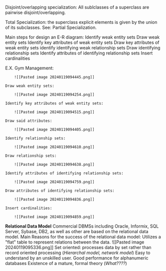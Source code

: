 
Disjoint/overlapping specialization:
	All sublclasses of a superclass are pairwise disjoint/overlapping.

Total Specialization:
	the superclass explicit elements is given by the union of its subclasses.
	See: Partial Specialization.

Main steps for design an E-R diagram:
	Identify weak entity sets
	Draw weak entity sets
	Identify key attributes of weak entity sets
	Draw key attributes of weak entity sets
	identify identifying weak relationship sets
	Draw identifying relationship sets
	Identify attributes of identifying relationship sets
	Insert cardinalities

E.X. Gym Management:
	
		![[Pasted image 20240119094445.png]]
	
	Draw weak entity sets:
	
		![[Pasted image 20240119094254.png]]
	
	Identify key attributes of weak entity sets:
	
		![[Pasted image 20240119094515.png]]
	
	Draw said attributes:
	
		![[Pasted image 20240119094405.png]]
	
	Identify relationship sets:
	
		![[Pasted image 20240119094610.png]]

	Draw relationship sets:
	
		![[Pasted image 20240119094638.png]]

	Identify attributes of identifying relationship sets:
	
		![[Pasted image 20240119094759.png]]

	Draw attributes of identifying relationship sets:
		
		![[Pasted image 20240119094836.png]]

	Insert cardinalities:
		
		![[Pasted image 20240119094859.png]]


**Relational Data Model**
	Commercial DBMSs including Oracle, Informix, SQL Server, Sybase, DB2, as well as other are based on the relational data model.
	Main Reasons for the success of the relational data model:
		Utilizes a "flat" table to represent relations between the data.
			![[Pasted image 20240119095336.png]]
		Set oriented:
			processes data by set rather than record oriented processing (*Hierarchal model, network model*)
		Easy to understand by an unskilled user.
		Good performance for alphanumeric databases
		Existence of a mature, formal theory (*What????*)
		
